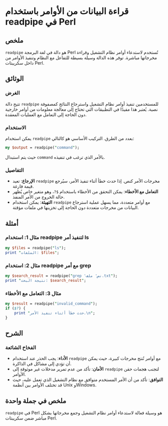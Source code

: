 <!--
Meta Description: # قراءة البيانات من الأوامر باستخدام readpipe في Perl ## ملخص `readpipe` هو دالة في لغة البرمجة Perl تُستخدم لاستدعاء أوامر نظام التشغيل وقراءة مخرجات...
Meta Keywords: readpipe, perl, أوامر, إلى, استخدام
-->

# قراءة البيانات من الأوامر باستخدام readpipe في Perl

## ملخص
`readpipe` هو دالة في لغة البرمجة Perl تُستخدم لاستدعاء أوامر نظام التشغيل وقراءة مخرجاتها مباشرة. توفر هذه الدالة وسيلة بسيطة للتفاعل مع النظام وتنفيذ الأوامر من داخل سكريبتات Perl.

## الوثائق
### الغرض
تتيح دالة `readpipe` للمستخدمين تنفيذ أوامر نظام التشغيل واسترجاع النتائج كمصفوفة نصية. يُعتبر هذا مفيدًا في التطبيقات التي تحتاج إلى معالجة معلومات من أوامر خارجية دون الحاجة إلى التعامل مع العمليات المعقدة.

### الاستخدام
يمكن استخدام `readpipe` بعدد من الطرق. التركيب الأساسي هو كالتالي:
```perl
my $output = readpipe("command");
```
حيث يتم استبدال `command` بالأمر الذي ترغب في تنفيذه.

### التفاصيل
- **الإرجاع**: تعيد `readpipe` مخرجات الأمر كنص. إذا حدث خطأ أثناء تنفيذ الأمر، سيُرجع قيمة فارغة.
- **التعامل مع الأخطاء**: يمكن التحقق من الأخطاء باستخدام `$?`، وهو متغير خاص يُظهر حالة الخروج من الأمر المنفذ.
- **التهيئة**: يمكن استخدام `readpipe` مع أوامر متعددة، مما يسهل عملية استرجاع البيانات من مخرجات متعددة دون الحاجة إلى تخزينها في ملفات مؤقتة.

## أمثلة
### مثال 1: استخدام readpipe لتنفيذ أمر ls
```perl
my $files = readpipe("ls");
print "الملفات: $files";
```

### مثال 2: استخدام readpipe مع أمر grep
```perl
my $search_result = readpipe("grep 'نص' ملف.txt");
print "نتيجة البحث: $search_result";
```

### مثال 3: التعامل مع الأخطاء
```perl
my $result = readpipe("invalid_command");
if ($?) {
    print "حدث خطأ أثناء تنفيذ الأمر.\n";
}
```

## الشرح
### الفخاخ الشائعة
- **الأداء**: يجب الحذر عند استخدام `readpipe` مع أوامر تُنتج مخرجات كبيرة، حيث يمكن أن تؤدي إلى مشاكل في الذاكرة.
- **الأمان**: تأكد من عدم تمرير مدخلات غير موثوقة إلى `readpipe` لتجنب هجمات حقن الأوامر.
- **التوافق**: تأكد من أن الأمر المستخدم متوافق مع نظام التشغيل الذي تعمل عليه، حيث قد تختلف الأوامر بين أنظمة Unix وWindows.

## ملخص في جملة واحدة
`readpipe` في Perl هو وسيلة فعالة لاستدعاء أوامر نظام التشغيل وجمع مخرجاتها بشكل مباشر ضمن سكريبتات Perl.